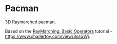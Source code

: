 # Pacman

3D Raymarched pacman.

Based on the
[RayMarching: Basic Operators](https://www.youtube.com/watch?v=AfKGMUDWfuE)
tutorial - https://www.shadertoy.com/view/3ssGWj.
